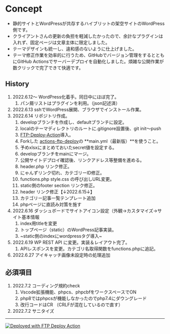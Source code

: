 
# Concept

- 静的サイトとWordPressが共存するハイブリットの架空サイトのWordPress側です。
- クライアントさんの更新の負担を軽減したかったので、余計なプラグインは入れず、固定ページは文章主体に限定しました。
- テーマデザインも統一し、違和感のないように仕上げました。
- テーマ修正作業を効率的に行うため、GitHubでバージョン管理をするとともにGitHub Actionsでサーバーデプロイを自動化しました。煩雑な公開作業が数クリックで完了できて快適です。

## History

1. 2022.6.12〜 WordPress化着手。同日中にほぼ完了。
   1. パン屑リストはプラグインを利用。（json記述済）
2. 2022.6.13 sshでWordPress展開、ブラウザでインストール作業。
3. 2022.6.14 リポジトリ作成。
   1. developブランチを作成し、defaultブランチに設定。
   2. localのテーマディレクトリのルートに.gitignore設置後、git init〜push
   3. [FTP-Deploy-Action](https://github.com/SamKirkland/FTP-Deploy-Action)導入。
   4. Forkした [actions-ftp-deploy](https://github.com/chum9625/actions-ftp-deploy)の **main.yml（最新版）**を使うこと。
   5. 予めxlsxにまとめておいたsecret値を設定する。
   6. developブランチをmainにマージ。
   7. 公開サイトデプロイ確認後、リンクアドレス等整備を進める。
   8. header.php リンク修正。
   9. にゃんずリンク切れ、カテゴリーID修正。
   10. functions.php style.css の呼び出しURL変更。
   11. static側のfooter section リンク修正。 
   12. header リンク修正【↓2022.6.15↓】
   13. カテゴリー記事一覧テンプレート追加
   14. phpページに直読み対策を施す
4. 2022.6.16 ダッシュボードでサイトアイコン設定（外観→カスタマイズ→サイト基本情報
   1. index用titleを変更
   2. トップページ（static）のWordPress記事実装。
   3. ~static側のindexにwordpressタグ導入~
5. 2022.6.19 WP REST API に変更。実装＆レイアウト完了。
   1. APIレスポンスを変更。カテゴリ名取得関数をfunctions.phpに追記。
6. 2022.6.27 アイキャッチ画像未設定時の処理追加

## 必須項目

1. 2022.7.2 コーディング規約check
   1. Vscode拡張機能、phpcs、phpcbfをワークスペースでON
   2. php8ではphpcsが機能しなかったのでphp7.4にダウングレード
   3. 改行コードはCR （CRLFが混在しているので直す）
2. 2022.7.2 サニタイズ

---
[<img alt="Deployed with FTP Deploy Action" src="https://img.shields.io/badge/Deployed With-FTP DEPLOY ACTION-%3CCOLOR%3E?style=for-the-badge&color=0077b6">](https://github.com/SamKirkland/FTP-Deploy-Action)
